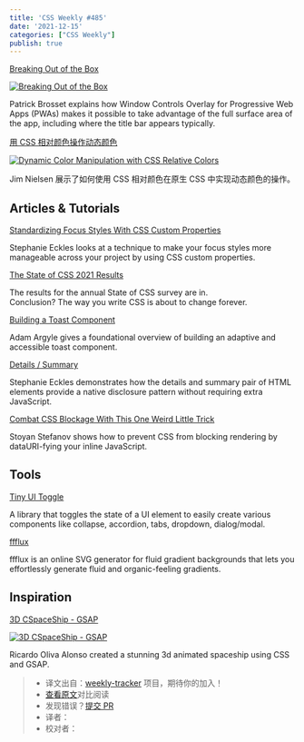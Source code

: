 ```yaml
---
title: 'CSS Weekly #485'
date: '2021-12-15'
categories: ["CSS Weekly"]
publish: true
---
```


[Breaking Out of the Box](https://alistapart.com/article/breaking-out-of-the-box/?utm_source=CSS-Weekly&utm_campaign=Issue-485&utm_medium=web)

[![Breaking Out of the Box](https://css-weekly.com/wp-content/uploads/2021/12/breaking-out-of-the-box.jpg)](https://alistapart.com/article/breaking-out-of-the-box/?utm_source=CSS-Weekly&utm_campaign=Issue-485&utm_medium=web)

Patrick Brosset explains how Window Controls Overlay for Progressive Web Apps (PWAs) makes it possible to take advantage of the full surface area of the app, including where the title bar appears typically.

[用 CSS 相对颜色操作动态颜色](./dynamic_color_manipulation_with_css_relative_colors.md)

[![Dynamic Color Manipulation with CSS Relative Colors](https://css-weekly.com/wp-content/uploads/2021/12/dynamic-color-manipulation-with-css-relative-colors.jpg)](https://blog.jim-nielsen.com/2021/css-relative-colors/?utm_source=CSS-Weekly&utm_campaign=Issue-485&utm_medium=web)

Jim Nielsen 展示了如何使用 CSS 相对颜色在原生 CSS 中实现动态颜色的操作。

## Articles & Tutorials

[Standardizing Focus Styles With CSS Custom Properties](https://css-tricks.com/standardizing-focus-styles-with-css-custom-properties/?utm_source=CSS-Weekly&utm_campaign=Issue-485&utm_medium=web)

Stephanie Eckles looks at a technique to make your focus styles more manageable across your project by using CSS custom properties.

[The State of CSS 2021 Results](https://2021.stateofcss.com/en-US/demographics/?utm_source=CSS-Weekly&utm_campaign=Issue-485&utm_medium=web)

The results for the annual State of CSS survey are in.  
Conclusion? The way you write CSS is about to change forever.

[Building a Toast Component](https://web.dev/building-a-toast-component/?utm_source=CSS-Weekly&utm_campaign=Issue-485&utm_medium=web)

Adam Argyle gives a foundational overview of building an adaptive and accessible toast component.

[Details / Summary](https://12daysofweb.dev/2021/details-summary/?utm_source=CSS-Weekly&utm_campaign=Issue-485&utm_medium=web)

Stephanie Eckles demonstrates how the details and summary pair of HTML elements provide a native disclosure pattern without requiring extra JavaScript.

[Combat CSS Blockage With This One Weird Little Trick](https://calendar.perfplanet.com/2021/combat-css-blockage-with-this-one-weird-little-trick/?utm_source=CSS-Weekly&utm_campaign=Issue-485&utm_medium=web)

Stoyan Stefanov shows how to prevent CSS from blocking rendering by dataURI-fying your inline JavaScript.

## Tools

[Tiny UI Toggle](https://github.com/NigelOToole/tiny-ui-toggle?utm_source=CSS-Weekly&utm_campaign=Issue-485&utm_medium=web)

A library that toggles the state of a UI element to easily create various components like collapse, accordion, tabs, dropdown, dialog/modal.

[ffflux](https://fffuel.co/ffflux/?utm_source=CSS-Weekly&utm_campaign=Issue-485&utm_medium=web)

ffflux is an online SVG generator for fluid gradient backgrounds that lets you effortlessly generate fluid and organic-feeling gradients.

## Inspiration

[3D CSpaceShip - GSAP](https://codepen.io/ricardoolivaalonso/pen/poWbBdK?utm_source=CSS-Weekly&utm_campaign=Issue-485&utm_medium=web)

[![3D CSpaceShip - GSAP](https://css-weekly.com/wp-content/uploads/2021/12/3d-cspaceship-gsap.jpg)](https://codepen.io/ricardoolivaalonso/pen/poWbBdK?utm_source=CSS-Weekly&utm_campaign=Issue-485&utm_medium=web)

Ricardo Oliva Alonso created a stunning 3d animated spaceship using CSS and GSAP.

> * 译文出自：[weekly-tracker](https://github.com/FEDarling/weekly-tracker) 项目，期待你的加入！
> * [查看原文](https://css-weekly.com/issue-485/)对比阅读
> * 发现错误？[提交 PR](https://github.com/FEDarling/weekly-tracker/blob/main/weeklys/css_weekly/485/README.md)
> * 译者：
> * 校对者：